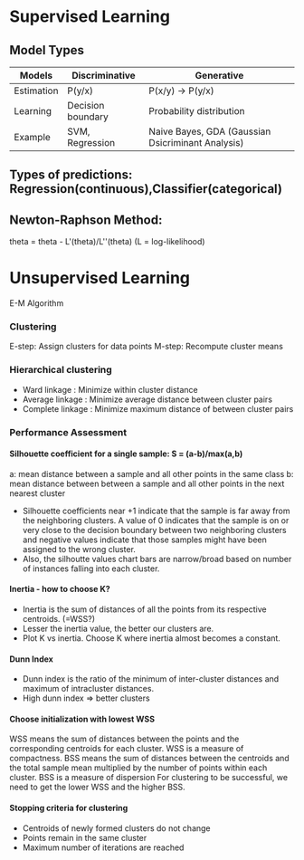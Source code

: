 # Supervised Learning
## Model Types
Models | Discriminative | Generative
----|----|------------
Estimation| P(y/x) | P(x/y) -> P(y/x)
Learning | Decision boundary | Probability distribution
Example | SVM, Regression | Naive Bayes, GDA (Gaussian Dsicriminant Analysis)

## Types of predictions: Regression(continuous),Classifier(categorical)

## Newton-Raphson Method: 
theta = theta - L'(theta)/L''(theta)     (L = log-likelihood)

# Unsupervised Learning
E-M Algorithm

### Clustering
E-step: Assign clusters for data points
M-step: Recompute cluster means

### Hierarchical clustering
* Ward linkage : Minimize within cluster distance
* Average linkage : Minimize average distance between cluster pairs	
* Complete linkage : Minimize maximum distance of between cluster pairs

### Performance Assessment
#### Silhouette coefficient for a single sample: S = (a-b)/max(a,b)
a: mean distance between a sample and all other points in the same class
b: mean distance between between a sample and all other points in the next nearest cluster
* Silhouette coefficients near +1 indicate that the sample is far away from the neighboring clusters. A value of 0 indicates that the sample is on or very close to the decision boundary between two neighboring clusters and negative values indicate that those samples might have been assigned to the wrong cluster. 
* Also, the silhoutte values chart bars are narrow/broad based on number of instances falling into each cluster.

#### Inertia - how to choose K?
* Inertia is the sum of distances of all the points from its respective centroids. (=WSS?)
* Lesser the inertia value, the better our clusters are.
* Plot K vs inertia. Choose K where inertia almost becomes a constant.

#### Dunn Index
* Dunn index is the ratio of the minimum of inter-cluster distances and maximum of intracluster distances. 
* High dunn index => better clusters

#### Choose initialization with lowest WSS
WSS means the sum of distances between the points and the corresponding centroids for each cluster. WSS is a measure of compactness. 
BSS means the sum of distances between the centroids and the total sample mean multiplied by the number of points within each cluster. BSS is a measure of dispersion 
For clustering to be successful, we need to get the lower WSS and the higher BSS. 

#### Stopping criteria for clustering
* Centroids of newly formed clusters do not change
* Points remain in the same cluster
* Maximum number of iterations are reached
